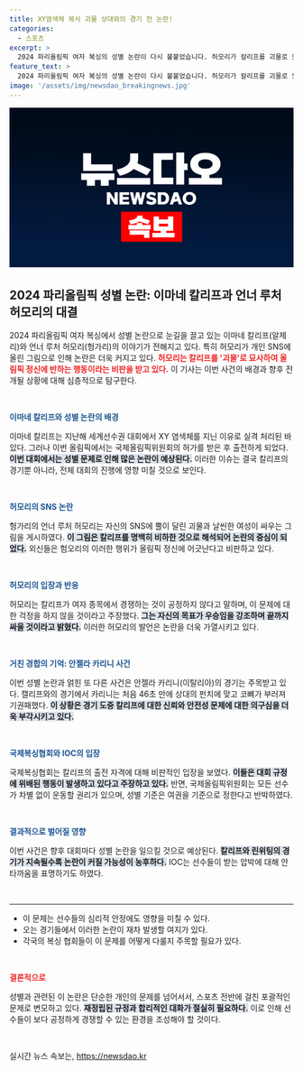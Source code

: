 ```yaml
---
title: XY염색체 복서 괴물 상대와의 경기 전 논란!
categories:
  - 스포츠
excerpt: >
  2024 파리올림픽 여자 복싱의 성별 논란이 다시 불붙었습니다. 허모리가 칼리프를 괴물로 묘사한 그림을 SNS에 게재하며 논란이 커지자, 그녀는 공정함을 주장하며 우승을 위해 끝까지 싸우겠다고 밝혔습니다. 이로 인해 올림픽 정신에 대한 논란이 점화되고 있습니다.
feature_text: >
  2024 파리올림픽 여자 복싱의 성별 논란이 다시 불붙었습니다. 허모리가 칼리프를 괴물로 묘사한 그림을 SNS에 게재하며 논란이 커지자, 그녀는 공정함을 주장하며 우승을 위해 끝까지 싸우겠다고 밝혔습니다. 이로 인해 올림픽 정신에 대한 논란이 점화되고 있습니다.
image: '/assets/img/newsdao_breakingnews.jpg'
---
```


<p><img src="/assets/img/newsdao_breakingnews.jpg" alt="firstkoreanews 속보" /></p>

<h2 data-ke-size="size26">2024 파리올림픽 성별 논란: 이마네 칼리프과 언너 루처 허모리의 대결</h2>

<p data-ke-size="size16">2024 파리올림픽 여자 복싱에서 성별 논란으로 눈길을 끌고 있는 이마네 칼리프(알제리)와 언너 루처 허모리(헝가리)의 이야기가 전해지고 있다. 특히 허모리가 개인 SNS에 올린 그림으로 인해 논란은 더욱 커지고 있다. <b><span style="color: #ee2323;">허모리는 칼리프를 '괴물'로 묘사하여 올림픽 정신에 반하는 행동이라는 비판을 받고 있다.</span></b> 이 기사는 이번 사건의 배경과 향후 전개될 상황에 대해 심층적으로 탐구한다.</p>

<p data-ke-size="size16">&nbsp;</p>

<p><b><span style="color: #1a5490;">이마네 칼리프와 성별 논란의 배경</span></b>  </p>

<p data-ke-size="size16">이마네 칼리프는 지난해 세계선수권 대회에서 XY 염색체를 지닌 이유로 실격 처리된 바 있다. 그러나 이번 올림픽에서는 국제올림픽위원회의 허가를 받은 후 출전하게 되었다. <b><span style="background-color: #21538527;">이번 대회에서는 성별 문제로 인해 많은 논란이 예상된다.</span></b> 이러한 이슈는 결국 칼리프의 경기뿐 아니라, 전체 대회의 진행에 영향 미칠 것으로 보인다.</p>

<p data-ke-size="size16">&nbsp;</p>

<p><b><span style="color: #1a5490;">허모리의 SNS 논란</span></b>  </p>

<p data-ke-size="size16">헝가리의 언너 루처 허모리는 자신의 SNS에 뿔이 달린 괴물과 날씬한 여성이 싸우는 그림을 게시하였다. <b><span style="background-color: #21538527;">이 그림은 칼리프를 명백히 비하한 것으로 해석되어 논란의 중심이 되었다.</span></b> 외신들은 험오리의 이러한 행위가 올림픽 정신에 어긋난다고 비판하고 있다.</p>

<p data-ke-size="size16">&nbsp;</p>

<p><b><span style="color: #1a5490;">허모리의 입장과 반응</span></b>  </p>

<p data-ke-size="size16">허모리는 칼리프가 여자 종목에서 경쟁하는 것이 공정하지 않다고 말하며, 이 문제에 대한 걱정을 하지 않을 것이라고 주장했다. <b><span style="background-color: #21538527;">그는 자신의 목표가 우승임을 강조하며 끝까지 싸울 것이라고 밝혔다.</span></b> 이러한 허모리의 발언은 논란을 더욱 가열시키고 있다.</p>

<p data-ke-size="size16">&nbsp;</p>

<p><b><span style="color: #1a5490;">거친 경합의 기억: 안젤라 카리니 사건</span></b>  </p>

<p data-ke-size="size16">이번 성별 논란과 얽힌 또 다른 사건은 안젤라 카리니(이탈리아)의 경기는 주목받고 있다. 캘리프와의 경기에서 카리니는 처음 46초 만에 상대의 펀치에 맞고 코뼈가 부러져 기권패했다. <b><span style="background-color: #21538527;">이 상황은 경기 도중 칼리프에 대한 신뢰와 안전성 문제에 대한 의구심을 더욱 부각시키고 있다.</span></b></p>

<p data-ke-size="size16">&nbsp;</p>

<p><b><span style="color: #1a5490;">국제복싱협회와 IOC의 입장</span></b>  </p>

<p data-ke-size="size16">국제복싱협회는 칼리프의 출전 자격에 대해 비판적인 입장을 보였다. <b><span style="background-color: #21538527;">이들은 대회 규정에 위배된 행동이 발생하고 있다고 주장하고 있다.</span></b> 반면, 국제올림픽위원회는 모든 선수가 차별 없이 운동할 권리가 있으며, 성별 기준은 여권을 기준으로 정한다고 반박하였다.</p>

<p data-ke-size="size16">&nbsp;</p>

<p><b><span style="color: #1a5490;">결과적으로 벌어질 영향</span></b>  </p>

<p data-ke-size="size16">이번 사건은 향후 대회마다 성별 논란을 일으킬 것으로 예상된다. <b><span style="background-color: #21538527;">칼리프와 린위팅의 경기가 지속될수록 논란이 커질 가능성이 농후하다.</span></b> IOC는 선수들이 받는 압박에 대해 안타까움을 표명하기도 하였다.</p>

<p data-ke-size="size16">&nbsp;</p>

<hr />

<ul>
    <li>이 문제는 선수들의 심리적 안정에도 영향을 미칠 수 있다.</li>
    <li>오는 경기들에서 이러한 논란이 재차 발생할 여지가 있다.</li>
    <li>각국의 복싱 협회들이 이 문제를 어떻게 다룰지 주목할 필요가 있다.</li>
</ul>

<p data-ke-size="size16">&nbsp;</p>

<p><b><span style="color: #ee2323;">결론적으로</span></b><p data-ke-size="size16">성별과 관련된 이 논란은 단순한 개인의 문제를 넘어서서, 스포츠 전반에 걸친 포괄적인 문제로 변모하고 있다. <b><span style="background-color: #21538527;">재정립된 규정과 합리적인 대화가 절실히 필요하다.</span></b> 이로 인해 선수들이 보다 공정하게 경쟁할 수 있는 환경을 조성해야 할 것이다.</p>  </p>

<p data-ke-size="size16">&nbsp;</p>
실시간 뉴스 속보는, <a href="https://newsdao.kr" rel="dofollow">https://newsdao.kr</a>


